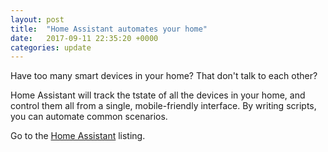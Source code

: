 ```yaml
---
layout: post
title:  "Home Assistant automates your home"
date:   2017-09-11 22:35:20 +0000
categories: update
---
```


Have too many smart devices in your home? That don't talk to each other?

Home Assistant will track the tstate of all the devices in your home,
and control them all from a single, mobile-friendly interface.
By writing scripts, you can automate common scenarios.

Go to the <a href="/products/#Home Assistant">Home Assistant</a> listing.

